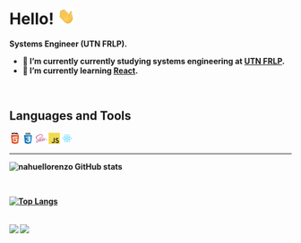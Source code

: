 # Hello! <img src="https://github.com/ABSphreak/ABSphreak/blob/master/gifs/Hi.gif" height="30px"></h2>
<b>Systems Engineer<b> (UTN FRLP).

- 🔭 I’m currently currently studying systems engineering at [UTN FRLP](https://www.frlp.utn.edu.ar/).
- 🌱 I’m currently learning [React](https://reactjs.org).
<br />

## Languages and Tools
<code><img height="20" src="https://raw.githubusercontent.com/github/explore/80688e429a7d4ef2fca1e82350fe8e3517d3494d/topics/html/html.png"></code>
<code><img height="20" src="https://raw.githubusercontent.com/github/explore/80688e429a7d4ef2fca1e82350fe8e3517d3494d/topics/css/css.png"></code>
<code><img height="20" src="https://raw.githubusercontent.com/github/explore/80688e429a7d4ef2fca1e82350fe8e3517d3494d/topics/sass/sass.png"></code>
<code><img height="20" src="https://raw.githubusercontent.com/github/explore/80688e429a7d4ef2fca1e82350fe8e3517d3494d/topics/javascript/javascript.png"></code>
<code><img height="20" src="https://raw.githubusercontent.com/github/explore/80688e429a7d4ef2fca1e82350fe8e3517d3494d/topics/react/react.png"></code>

<hr></hr>

![nahuellorenzo GitHub stats](https://github-readme-stats.vercel.app/api?username=nahuellorenzo&show_icons=true&count_private=true&theme=dark)

<br />

[![Top Langs](https://github-readme-stats.vercel.app/api/top-langs/?username=nahuellorenzo&layout=compact&theme=dark)](https://github.com/nahuellorenzo/github-readme-stats)

<br />

<img align="center" src="https://github-readme-stats.vercel.app/api?username=nahuellorenzo&show_icons=true&count_private=true&theme=dark" />

<img align="center" src="https://github-readme-stats.vercel.app/api/top-langs/?username=nahuellorenzo&layout=compact&theme=dark)](https://github.com/nahuellorenzo/github-readme-stats" />

